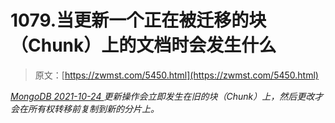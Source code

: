 <!--yml
category: 未分类
date: 0001-01-01 00:00:00
--->

# 1079.当更新一个正在被迁移的块（Chunk）上的文档时会发生什么

> 原文：[https://zwmst.com/5450.html](https://zwmst.com/5450.html)

   [ *MongoDB* ](https://zwmst.com/mongodb)*[ <time datetime="2021-10-25T01:00:25+08:00"> 2021-10-24 </time> ](https://zwmst.com/5450.html)  更新操作会立即发生在旧的块（Chunk）上，然后更改才会在所有权转移前复制到新的分片上。*